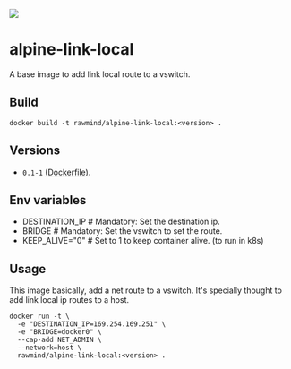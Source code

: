 [![](https://images.microbadger.com/badges/image/rawmind/alpine-link-local.svg)](https://microbadger.com/images/rawmind/alpine-link-local "Get your own image badge on microbadger.com")

alpine-link-local
=================

A base image to add link local route to a vswitch. 

## Build

```
docker build -t rawmind/alpine-link-local:<version> .
```

## Versions

- `0.1-1` [(Dockerfile)](https://github.com/rawmind0/alpine-link-local/blob/0.1-1/Dockerfile).

## Env variables

- DESTINATION_IP        # Mandatory: Set the destination ip.
- BRIDGE                # Mandatory: Set the vswitch to set the route.
- KEEP_ALIVE="0"        # Set to 1 to keep container alive. (to run in k8s)

## Usage

This image basically, add a net route to a vswitch. It's specially thought to add link local ip routes to a host.

```
docker run -t \
  -e "DESTINATION_IP=169.254.169.251" \
  -e "BRIDGE=docker0" \
  --cap-add NET_ADMIN \
  --network=host \
  rawmind/alpine-link-local:<version> .
```


